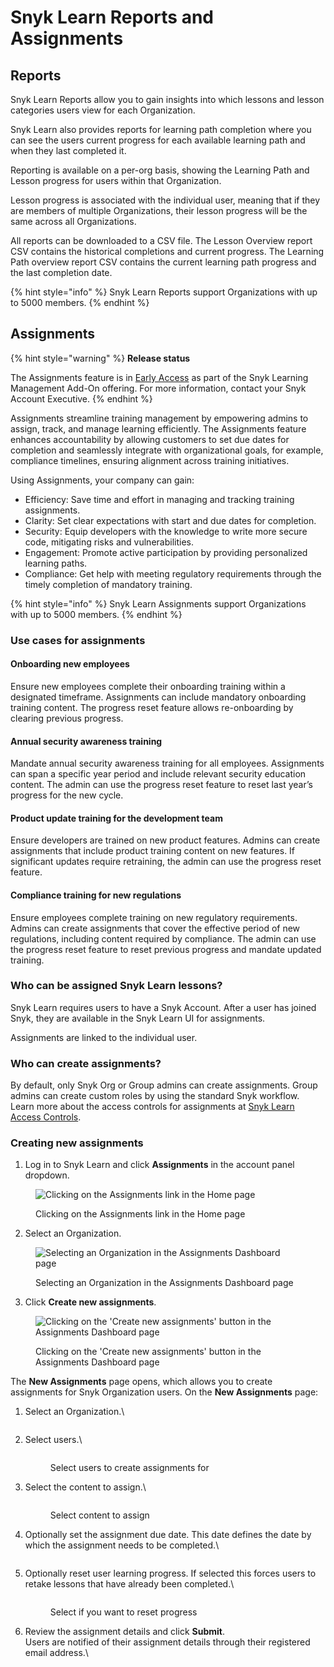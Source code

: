 # Snyk Learn Reports and Assignments

## Reports

Snyk Learn Reports allow you to gain insights into which lessons and lesson categories users view for each Organization.

Snyk Learn also provides reports for learning path completion where you can see the users current progress for each available learning path and when they last completed it.

Reporting is available on a per-org basis, showing the Learning Path and Lesson progress for users within that Organization.&#x20;

Lesson progress is associated with the individual user, meaning that if they are members of multiple Organizations, their lesson progress will be the same across all Organizations.

All reports can be downloaded to a CSV file. The Lesson Overview report CSV contains the historical completions and current progress. The Learning Path overview report CSV contains the current learning path progress and the last completion date.

{% hint style="info" %}
Snyk Learn Reports support Organizations with up to 5000 members.
{% endhint %}

## Assignments

{% hint style="warning" %}
**Release status**

The Assignments feature is in [Early Access](https://docs.snyk.io/getting-started/snyk-release-process#early-access) as part of the Snyk Learning Management Add-On offering. For more information, contact your Snyk Account Executive.
{% endhint %}

Assignments streamline training management by empowering admins to assign, track, and manage learning efficiently. The Assignments feature enhances accountability by allowing customers to set due dates for completion and seamlessly integrate with organizational goals, for example, compliance timelines, ensuring alignment across training initiatives.

Using Assignments, your company can gain:&#x20;

* Efficiency: Save time and effort in managing and tracking training assignments.&#x20;
* Clarity: Set clear expectations with start and due dates for completion.&#x20;
* Security: Equip developers with the knowledge to write more secure code, mitigating risks and vulnerabilities.&#x20;
* Engagement: Promote active participation by providing personalized learning paths.&#x20;
* Compliance: Get help with meeting regulatory requirements through the timely completion of mandatory training.

{% hint style="info" %}
Snyk Learn Assignments support Organizations with up to 5000 members.
{% endhint %}

### Use cases for assignments

#### Onboarding new employees

Ensure new employees complete their onboarding training within a designated timeframe. Assignments can include mandatory onboarding training content. The progress reset feature allows re-onboarding by clearing previous progress.

#### Annual security awareness training

Mandate annual security awareness training for all employees. Assignments can span a specific year period and include relevant security education content. The admin can use the progress reset feature to reset last year’s progress for the new cycle.

#### Product update training for the development team

Ensure developers are trained on new product features. Admins can create assignments that include product training content on new features. If significant updates require retraining, the admin can use the progress reset feature.

#### Compliance training for new regulations

Ensure employees complete training on new regulatory requirements. Admins can create assignments that cover the effective period of new regulations, including content required by compliance. The admin can use the progress reset feature to reset previous progress and mandate updated training.

### Who can be assigned Snyk Learn lessons?

Snyk Learn requires users to have a Snyk Account. After a user has joined Snyk, they are available in the Snyk Learn UI for assignments.

Assignments are linked to the individual user.

### Who can create assignments?&#x20;

By default, only Snyk Org or Group admins can create assignments. Group admins can create custom roles by using the standard Snyk workflow. Learn more about the access controls for assignments at [Snyk Learn Access Controls](snyk-learn-access-controls.md).&#x20;

### Creating new assignments

1. Log in to Snyk Learn and click **Assignments** in the account panel dropdown.

<div align="left">

<figure><img src="../../.gitbook/assets/image (527).png" alt="Clicking on the Assignments link in the Home page"><figcaption><p>Clicking on the Assignments link in the Home page</p></figcaption></figure>

</div>

2. Select an Organization.

<div align="left">

<figure><img src="../../.gitbook/assets/image (528).png" alt="Selecting an Organization in the Assignments Dashboard page"><figcaption><p>Selecting an Organization in the Assignments Dashboard page</p></figcaption></figure>

</div>

3. Click **Create new assignments**.

<div align="left">

<figure><img src="../../.gitbook/assets/image (515).png" alt="Clicking on the &#x27;Create new assignments&#x27; button in the Assignments Dashboard page"><figcaption><p>Clicking on the 'Create new assignments' button in the Assignments Dashboard page</p></figcaption></figure>

</div>

The **New Assignments** page opens, which allows you to create assignments for Snyk Organization users. On the **New Assignments** page:

1.  Select an Organization.\


    <figure><img src="../../.gitbook/assets/image (516).png" alt=""><figcaption></figcaption></figure>
2.  Select users.\


    <figure><img src="../../.gitbook/assets/image (518).png" alt=""><figcaption><p>Select users to create assignments for</p></figcaption></figure>
3.  Select the content to assign.\


    <figure><img src="../../.gitbook/assets/image (519).png" alt=""><figcaption><p>Select content to assign</p></figcaption></figure>
4.  Optionally set the assignment due date. This date defines the date by which the assignment needs to be completed.\


    <figure><img src="../../.gitbook/assets/image (533).png" alt=""><figcaption></figcaption></figure>
5.  Optionally reset user learning progress. If selected this forces users to retake lessons that have already been completed.\


    <figure><img src="../../.gitbook/assets/image (534).png" alt=""><figcaption><p>Select if you want to reset progress</p></figcaption></figure>
6.  Review the assignment details and click **Submit**. \
    Users are notified of their assignment details through their registered email address.\


    <figure><img src="../../.gitbook/assets/image (535).png" alt=""><figcaption></figcaption></figure>

